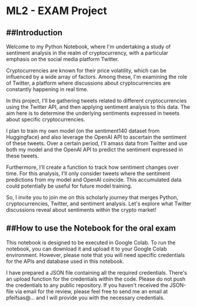 # ML2 - EXAM Project 

##Introduction
---
Welcome to my Python Notebook, where I'm undertaking a study of sentiment analysis in the realm of cryptocurrency, with a particular emphasis on the social media platform Twitter.

Cryptocurrencies are known for their price volatility, which can be influenced by a wide array of factors. Among these, I'm examining the role of Twitter, a platform where discussions about cryptocurrencies are constantly happening in real time.

In this project, I'll be gathering tweets related to different cryptocurrencies using the Twitter API, and then applying sentiment analysis to this data. The aim here is to determine the underlying sentiments expressed in tweets about specific cryptocurrencies.

I plan to train my own model (on the sentiment140 dataset from Huggingface) and also leverage the OpenAI API to ascertain the sentiment of these tweets. Over a certain period, I'll amass data from Twitter and use both my model and the OpenAI API to predict the sentiment expressed in these tweets.

Furthermore, I'll create a function to track how sentiment changes over time. For this analysis, I'll only consider tweets where the sentiment predictions from my model and OpenAI coincide. This accumulated data could potentially be useful for future model training.

So, I invite you to join me on this scholarly journey that merges Python, cryptocurrencies, Twitter, and sentiment analysis. Let's explore what Twitter discussions reveal about sentiments within the crypto market!

##How to use the Notebook for the oral exam
---
This notebook is designed to be executed in Google Colab. To run the notebook, you can download it and upload it to your Google Colab environment. However, please note that you will need specific credentials for the APIs and database used in this notebook.

I have prepared a JSON file containing all the required credentials. There's an upload function for the credentials within the code. Please do not push the credentials to any public repository. If you haven't received the JSON-file via email for the review, please feel free to send me an email at pfeifsas@... and I will provide you with the necessary credentials.

